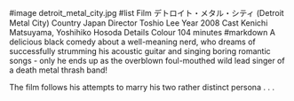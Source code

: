 #image	detroit_metal_city.jpg
#list
Film	&#12487;&#12488;&#12525;&#12452;&#12488;&#12539;&#12513;&#12479;&#12523;&#12539;&#12471;&#12486;&#12451; (Detroit Metal City)
Country	Japan
Director	Toshio Lee
Year	2008
Cast	Kenichi Matsuyama, Yoshihiko Hosoda
Details	Colour 104  minutes
#markdown
A delicious black comedy about a well-meaning nerd,
who dreams of successfully strumming his acoustic guitar
and singing boring romantic songs - only he ends up
as the overblown foul-mouthed wild lead singer of a death metal
thrash band!

The film follows his attempts to marry his two
rather distinct persona . . .
